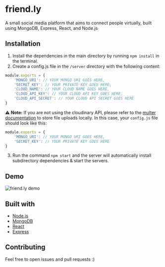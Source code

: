 # friend.ly
A small social media platform that aims to connect people virtually, built using MongoDB, Express, React, and Node.js


## Installation
1. Install the dependencies in the main directory by running ```npm install``` in the terminal.
2. Create a config.js file in the ```/server``` directory with the following content:
```js
module.exports = {
    'MONGO_URI': // YOUR MONGO URI GOES HERE,
    'SECRET_KEY': // YOUR PRIVATE KEY GOES HERE,
    'CLOUD_NAME': // YOUR CLOUD NAME GOES HERE,
    'CLOUD_API_KEY': // YOUR CLOUD API KEY GOES HERE,
    'CLOUD_API_SECRET': // YOUR CLOUD API SECRET GOES HERE
}
```
:warning: **Note:** If you are not using the cloudinary API, please refer to the [multer documentation](https://github.com/expressjs/multer) to store file uploads locally. In this case, your ```config.js``` file should look like this:
```js
module.exports = {
    'MONGO_URI': // YOUR MONGO URI GOES HERE,
    'SECRET_KEY': // YOUR PRIVATE KEY GOES HERE
}
```

3. Run the command ```npm start``` and the server will automatically install subdirectory dependencies & start the servers.

## Demo
![friend.ly demo](https://res.cloudinary.com/friendly-social/image/upload/v1599828700/github/demo_pekg8c.gif)

## Built with
- [Node.js](https://nodejs.org/)
- [MongoDB](https://mongodb.com/)
- [React](https://reactjs.org/)
- [Express](https://expressjs.com//)

## Contributing

Feel free to open issues and pull requests :)

